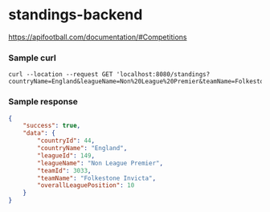 # standings-backend

https://apifootball.com/documentation/#Competitions

### Sample curl 
```
curl --location --request GET 'localhost:8080/standings?countryName=England&leagueName=Non%20League%20Premier&teamName=Folkestone%20Invicta'
```

### Sample response 
```json
{
    "success": true,
    "data": {
        "countryId": 44,
        "countryName": "England",
        "leagueId": 149,
        "leagueName": "Non League Premier",
        "teamId": 3033,
        "teamName": "Folkestone Invicta",
        "overallLeaguePosition": 10
    }
}
```